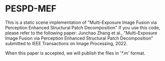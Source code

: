 # PESPD-MEF
This is a static scene implementation of "Multi-Exposure Image Fusion via Perception Enhanced Structural Patch Decomposition"
If you use this code, please refer to the following paper:
Junchao Zhang et al., "Multi-Exposure Image Fusion via Perception Enhanced Structural Patch Decomposition" submitted to IEEE Transactions on Image Processing, 2022.

When this paper is accepted, we will publish the files in '*.m' format.
